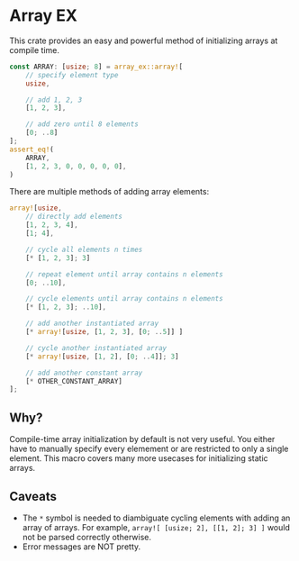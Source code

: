 # Array EX

This crate provides an easy and powerful method of initializing arrays at compile time.

```rust
const ARRAY: [usize; 8] = array_ex::array![
    // specify element type
    usize,

    // add 1, 2, 3
    [1, 2, 3],

    // add zero until 8 elements
    [0; ..8]
];
assert_eq!(
    ARRAY,
    [1, 2, 3, 0, 0, 0, 0, 0],
)
```

There are multiple methods of adding array elements:

```rust
array![usize,
    // directly add elements
    [1, 2, 3, 4],
    [1; 4],

    // cycle all elements n times
    [* [1, 2, 3]; 3]

    // repeat element until array contains n elements
    [0; ..10],

    // cycle elements until array contains n elements
    [* [1, 2, 3]; ..10],

    // add another instantiated array
    [* array![usize, [1, 2, 3], [0; ..5]] ]

    // cycle another instantiated array
    [* array![usize, [1, 2], [0; ..4]]; 3]

    // add another constant array
    [* OTHER_CONSTANT_ARRAY]
];
```

## Why?

Compile-time array initialization by default is not very useful.
You either have to manually specify every elemement or are restricted to only a single element.
This macro covers many more usecases for initializing static arrays.

## Caveats

- The `*` symbol is needed to diambiguate cycling elements with adding an array of arrays.
    For example, `array![ [usize; 2], [[1, 2]; 3] ]` would not be parsed correctly otherwise.
- Error messages are NOT pretty.
